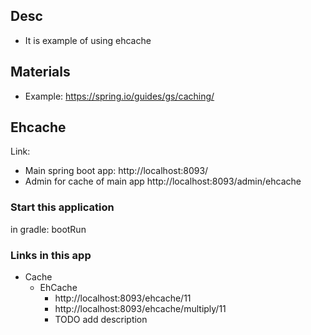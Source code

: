 ## Desc
- It is example of using ehcache
## Materials
- Example: https://spring.io/guides/gs/caching/
## Ehcache
Link:
- Main spring boot app: http://localhost:8093/
- Admin for cache of main app http://localhost:8093/admin/ehcache

### Start this application
in gradle: bootRun 
### Links in this app

 - Cache
    - EhCache
        - http://localhost:8093/ehcache/11
        - http://localhost:8093/ehcache/multiply/11
        - TODO add description